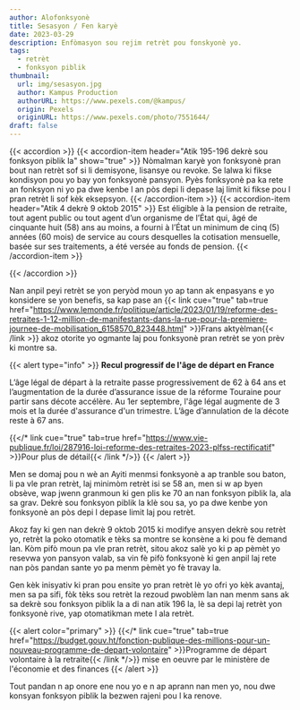 ```yaml
---
author: Alofonksyonè
title: Sesasyon / Fen karyè
date: 2023-03-29
description: Enfòmasyon sou rejim retrèt pou fonskyonè yo.
tags:
  - retrèt
  - fonksyon piblik
thumbnail:
  url: img/sesasyon.jpg
  author: Kampus Production
  authorURL: https://www.pexels.com/@kampus/
  origin: Pexels
  originURL: https://www.pexels.com/photo/7551644/
draft: false
---
```



{{< accordion >}}
  {{< accordion-item header="Atik 195-196 dekrè sou fonksyon piblik la" show="true" >}}
    Nòmalman karyè yon fonksyonè pran bout nan retrèt sof si li demisyone, lisansye ou revoke. Se lalwa ki fikse kondisyon pou yo bay yon fonksyonè pansyon. Pyès fonksyonè pa ka rete an fonksyon ni yo pa dwe kenbe l an pòs depi li depase laj limit ki fikse pou l pran retrèt li sof kèk eksepsyon.
  {{< /accordion-item >}}
  {{< accordion-item header="Atik 4 dekrè 9 oktob 2015" >}}
    Est éligible à la pension de retraite, tout agent public ou tout agent d’un organisme de l’État qui, âgé de cinquante huit (58) ans au moins, a fourni à l’État un minimum de cinq (5) années (60 mois) de service au cours desquelles la cotisation mensuelle, basée sur ses traitements, a été versée au fonds de pension.
  {{< /accordion-item >}}
  <!-- {{< accordion-item header="Accordion Item #3" >}}
    This is the third item's accordion body.
  {{< /accordion-item >}} -->
{{< /accordion >}}

Nan anpil peyi retrèt se yon peryòd moun yo ap tann ak enpasyans e yo konsidere se yon benefis, sa kap pase an {{< link cue="true" tab=true href="https://www.lemonde.fr/politique/article/2023/01/19/reforme-des-retraites-1-12-million-de-manifestants-dans-la-rue-pour-la-premiere-journee-de-mobilisation_6158570_823448.html" >}}Frans aktyèlman{{< /link >}}  akoz otorite yo ogmante laj pou fonksyonè pran retrèt se yon prèv ki montre sa. 

{{< alert type="info" >}}
  **Recul progressif de l'âge de départ en France**

  L’âge légal de départ à la retraite passe progressivement de 62 à 64 ans et l’augmentation de la durée d’assurance issue de la réforme Touraine pour partir sans décote accélère. Au 1er septembre, l'âge légal augmente de 3 mois et la durée d'assurance d'un trimestre. L’âge d’annulation de la décote reste à 67 ans.

  {{</* link cue="true" tab=true href="https://www.vie-publique.fr/loi/287916-loi-reforme-des-retraites-2023-plfss-rectificatif" >}}Pour plus de détail{{< /link */>}}
{{< /alert >}}

Men se domaj pou n wè an Ayiti menmsi fonksyonè a ap tranble sou baton, li pa vle pran retrèt, laj minimòm retrèt isi se 58 an, men si w ap byen obsève, wap jwenn granmoun ki gen plis ke 70 an nan fonksyon piblik la, ala sa grav. Dekrè sou fonksyon piblik la klè sou sa, yo pa dwe kenbe yon fonksyonè an pòs depi l depase limit laj pou retrèt. 

Akoz fay ki gen nan dekrè 9 oktob 2015 ki modifye ansyen dekrè sou retrèt yo, retrèt la poko otomatik e tèks sa montre se konsène a ki pou fè demand lan. Kòm pifò moun pa vle pran retrèt, sitou akoz salè yo ki p ap pèmèt yo resevwa yon pansyon valab, sa vin fè pifò fonksyonè ki gen anpil laj rete nan pòs pandan sante yo pa menm pèmèt yo fè travay la. 

Gen kèk inisyativ ki pran pou ensite yo pran retrèt lè yo ofri yo kèk avantaj, men sa pa sifi, fòk tèks sou retrèt la rezoud pwoblèm lan nan menm sans ak sa dekrè sou fonksyon piblik la a di nan atik 196 la, lè sa depi laj retrèt yon fonksyonè rive, yap otomatikman mete l ala retrèt. 

{{< alert color="primary" >}}
      {{</* link cue="true" tab=true href="https://budget.gouv.ht/fonction-publique-des-millions-pour-un-nouveau-programme-de-depart-volontaire" >}}Programme de départ volontaire à la retraite{{< /link */>}} mise en oeuvre par le ministère de l'économie et des finances
{{< /alert >}}

Tout pandan n ap onore ene nou yo e n ap aprann nan men yo, nou dwe konsyan fonksyon piblik la bezwen rajeni pou l ka renove. 

